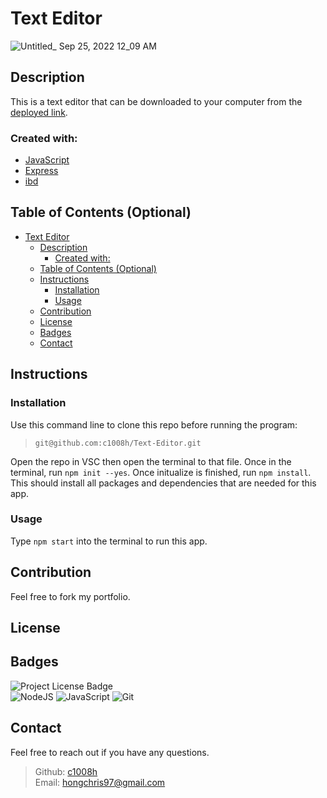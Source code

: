 # Text Editor
![Untitled_ Sep 25, 2022 12_09 AM](https://user-images.githubusercontent.com/102135325/192132428-d825f3fb-66dc-4d8d-884c-4842f6070146.gif)

## Description
This is a text editor that can be downloaded to your computer from the <a href='https://chris-text-editor.herokuapp.com/'>deployed link</a>.
### Created with:
- <a href='https://javascript.info/'>JavaScript</a>
- <a href='https://www.npmjs.com/package/express'>Express</a>
- <a href='https://www.npmjs.com/package/idb'>ibd</a>


## Table of Contents (Optional)
- [Text Editor](#text-editor)
  - [Description](#description)
    - [Created with:](#created-with)
  - [Table of Contents (Optional)](#table-of-contents-optional)
  - [Instructions](#instructions)
    - [Installation](#installation)
    - [Usage](#usage)
  - [Contribution](#contribution)
  - [License](#license)
  - [Badges](#badges)
  - [Contact](#contact)


## Instructions

### Installation
Use this command line to clone this repo before running the program:

>`git@github.com:c1008h/Text-Editor.git`

Open the repo in VSC then open the terminal to that file. Once in the terminal, run `npm init --yes`. Once initualize is finished, run `npm install`. This should install all packages and dependencies that are needed for this app.

### Usage
Type `npm start` into the terminal to run this app. 

## Contribution
Feel free to fork my portfolio.

## License

## Badges
![Project License Badge](https://img.shields.io/badge/license-GNU-brightgreen) 
  <br>
![NodeJS](https://img.shields.io/badge/node.js-6DA55F?style=for-the-badge&logo=node.js&logoColor=white) ![JavaScript](https://img.shields.io/badge/javascript-%23323330.svg?style=for-the-badge&logo=javascript&logoColor=%23F7DF1E) ![Git](https://img.shields.io/badge/git-%23F05033.svg?style=for-the-badge&logo=git&logoColor=white)

## Contact
Feel free to reach out if you have any questions.
> Github: <a href='https://github.com/c1008h'>c1008h</a>
> <br>
> Email: <a href='mailto:hongchris97@gmail.com'>hongchris97@gmail.com</a>
